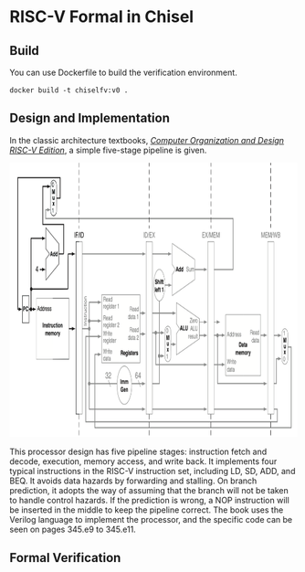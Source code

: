 RISC-V Formal in Chisel
=======================

## Build

You can use Dockerfile to build the verification environment.

```shell
docker build -t chiselfv:v0 .
```

## Design and Implementation

In the classic architecture textbooks, [*Computer Organization and Design RISC-V Edition*](http://bank.engzenon.com/tmp/5e7f7183-219c-4d93-911a-4aaec0feb99b/5dc835ea-b66c-4988-be3f-4d51c0feb99b/Computer_Organization_RiscV_Edition.pdf), a simple five-stage pipeline is given. 

<img src="https://github.com/Moorvan/PictureHost/blob/main/chiselfv/5pipeline.png?raw=true" height="480" />

This processor design has five pipeline stages: instruction fetch and decode, execution, memory access, and write back. 
It implements four typical instructions in the RISC-V instruction set, including LD, SD, ADD, and BEQ. It avoids data hazards by forwarding and stalling. On branch prediction, it adopts the way of assuming that the branch will not be taken to handle control hazards. If the prediction is wrong, a NOP instruction will be inserted in the middle to keep the pipeline correct. The book uses the Verilog language to implement the processor, and the specific code can be seen on pages 345.e9 to 345.e11. 



## Formal Verification
